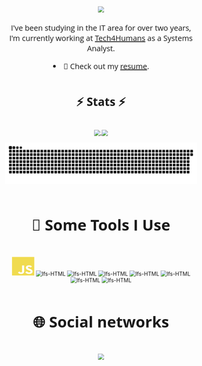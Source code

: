 <h1 align="center">
  <a href="https://git.io/typing-svg">
    <img src="https://readme-typing-svg.herokuapp.com/?lines=Hey+guys!+👋;+My+name+is+Luiz+Felipe;&center=true&size=30">
  </a>
</h1>

  <div style= "font-family:'Open Sans'; font-size:20px" align="center">
 <p>I've been studying in the IT area for over two years, I'm currently working at <a href="https://www.linkedin.com/company/tech4humans-brasil/" target="_blank">Tech4Humans</a> as a Systems Analyst.</p>
  <li>📙 Check out my <a href="https://resume-current.web.app/">resume</a>.</li>
  </div>
 <br>
  
  <h2 align="center" style= "font-family:'Open Sans'; font-size:30px">⚡ Stats ⚡</h2>
  <br>
  <div align="center">
  <a href="https://github.com/luizfelipedesouza95/github-readme-stats">
    <img align="center" src="https://github-readme-stats.vercel.app/api/top-langs/?username=luizfelipedesouza95&layout=compact&theme=dark" />
  </a>
  <a href="https://github.com/luizfelipedesouza95/github-readme-stats">
    <img align="center" src="https://github-readme-stats.vercel.app/api?username=luizfelipedesouza95&count_private=true&show_icons=true&theme=dark" />
  </a>
  </div>
  
  <!--     <img height="180em"  align="center" src="https://github-readme-streak-stats.herokuapp.com/?user=luizfelipedesouza95&layout=compact&langs_count=7&theme=react"/>
      <img height="180em"  align="center" src="https://github-profile-summary-cards.vercel.app/api/cards/profile-details?username=luizfelipedesouza95" /> -->

  <br>

  <!-- <h2>🐍 Snake eating my contribution 🐍</h2> -->
  <div align="center" style= "font-family:'Open Sans'; font-size:20px">
  <img src="https://raw.githubusercontent.com/luizfelipedesouza95/luizfelipedesouza95/output/github-contribution-grid-snake.svg#gh-dark-mode-only" />
  </div>
  <br>

  <h3 style= "font-family:'Open Sans'; font-size:40px" align="center">🚀 Some Tools I Use </h1>
  <div align="center"><br>
    <img alt="lfs-Js" height="50" width="60" src="https://raw.githubusercontent.com/devicons/devicon/master/icons/javascript/javascript-plain.svg">
    <img alt="lfs-HTML" height="50" width="60" src="https://cdn.jsdelivr.net/gh/devicons/devicon/icons/html5/html5-plain-wordmark.svg" />
    <img alt="lfs-HTML" height="50" width="60" src="https://cdn.jsdelivr.net/gh/devicons/devicon/icons/bootstrap/bootstrap-original-wordmark.svg" />
    <img alt="lfs-HTML" height="50" width="65" src="https://cdn.jsdelivr.net/gh/devicons/devicon/icons/nodejs/nodejs-original-wordmark.svg" />
    <img alt="lfs-HTML" height="50" width="65" src="https://cdn.jsdelivr.net/gh/devicons/devicon/icons/git/git-plain-wordmark.svg" />
    <img alt="lfs-HTML" height="50" width="65" src="https://cdn.jsdelivr.net/gh/devicons/devicon/icons/mysql/mysql-original-wordmark.svg" />
    <img alt="lfs-HTML" height="50" width="65" src="https://cdn.jsdelivr.net/gh/devicons/devicon/icons/css3/css3-plain-wordmark.svg" />
    <img alt="lfs-HTML" height="50" width="65" src="https://cdn.jsdelivr.net/gh/devicons/devicon/icons/typescript/typescript-original.svg" />
  </div>
  <br>

  <h3 style= "font-family:'Open Sans'; font-size:40px" align="center">🌐 Social networks</h1>
  <div align="center"><br>
    <!-- <a href="https://instagram.com/luizfelipedesouza95" target="_blank"><img src="https://img.shields.io/badge/-Instagram-%23E4405F?style=for-the-badge&logo=instagram&logoColor=white" target="_blank"></a> -->
    <a href="https://www.linkedin.com/in/luizfelipedesouza95/" target="_blank"><img src="https://img.shields.io/badge/-LinkedIn-%230077B5?style=for-the-badge&logo=linkedin&logoColor=white" target="_blank"></a>   
  </div> 